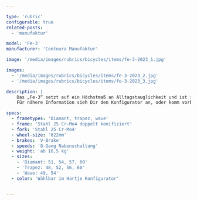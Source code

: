 ```yaml
---

type: 'rubric'
configurable: true
related-posts:
  - 'manufaktur'

model: 'Fe-3'
manufacturer: 'Contoura Manufaktur'

image: '/media/images/rubrics/bicycles/items/fe-3-2023_1.jpg'

images:
  - '/media/images/rubrics/bicycles/items/fe-3-2023_2.jpg'
  - '/media/images/rubrics/bicycles/items/fe-3-2023_3.jpg'

description: |
    Das „Fe-3“ setzt auf ein Höchstmaß an Alltagstauglichkeit und ist in drei Rahmenformen individuell konfigurierbar. Hier findet der bekennende Manufaktur-Liebhaber alles was das Herz begehrt und kann sein Unikat erstellen. 8-Gang Nabenschaltung mit oder ohne Rücktritt stehen zur Wahl.
    Für nähere Information sieh Dir den Konfigurator an, oder komm vorbei und lass Dich unverbindlich beraten.

specs:
  - frametypes: 'Diamant, trapez, wave'
  - frame: 'Stahl 25 Cr-Mo4 doppelt konifiziert'
  - fork: 'Stahl 25 Cr-Mo4'
  - wheel-size: '622mm'
  - brakes: 'V-Brake'
  - speeds: '8-Gang Nabenschaltung'
  - weight: 'ab 16,5 kg'
  - sizes:
    - 'Diamant: 51, 54, 57, 60'
    - 'Trapez: 48, 52, 56, 60'
    - 'Wave: 49, 54'
  - color: 'Wählbar im Hartje Konfigurator'


---
```


